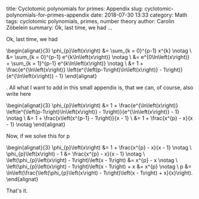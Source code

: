 title:      Cyclotomic polynomials for primes: Appendix
slug:       cyclotomic-polynomials-for-primes-appendix
date:       2018-07-30 13:33
category:   Math
tags:       cyclotomic polynomials, primes, number theory
author:     Carolin Zöbelein
summary:    Ok, last time, we had ...

Ok, last time, we had

\begin{alignat}{3}
    \phi_{p}\left(x\right) &= \sum_{k = 0}^{p-1} x^{k} \notag \\
    &= \sum_{k = 0}^{p-1} e^{k\ln\left(x\right)} \notag \\
    &= e^{0\ln\left(x\right)} + \sum_{k = 1}^{p-1} e^{k\ln\left(x\right)}
    \notag \\
    &= 1 + \frac{e^{\ln\left(x\right)} \left(e^{\left(p-1\right)\ln\left(x\right)} - 1\right)}{e^{\ln\left(x\right)} - 1}
\end{alignat}

. All what I want to add in this small appendix is, that we can, of course,
also write here

\begin{alignat}{3}
    \phi_{p}\left(x\right) &= 1 + \frac{e^{\ln\left(x\right)} \left(e^{\left(p-1\right)\ln\left(x\right)} - 1\right)}{e^{\ln\left(x\right)} - 1} \notag \\
    &= 1 + \frac{x\left(x^{p-1} - 1\right)}{x - 1} \\
        &= 1 + \frac{x^{p} - x}{x - 1} \notag
\end{alignat}

Now, if we solve this for p

\begin{alignat}{3}
    \phi_{p}\left(x\right) &= 1 + \frac{x^{p} - x}{x - 1} \notag \\
    \phi_{p}\left(x\right) - 1 &= \frac{x^{p} - x}{x - 1} \notag \\
    \left(\phi_{p}\left(x\right) - 1\right)\left(x - 1\right) &= x^{p} - x \notag \\
    \left(\phi_{p}\left(x\right) - 1\right)\left(x - 1\right) + x &= x^{p} \notag \\
    p &= \ln\left(\frac{\left(\phi_{p}\left(x\right) - 1\right)\left(x - 1\right) + x}{x}\right).
\end{alignat}

That's it.



